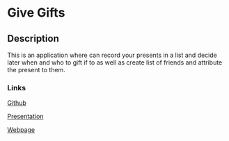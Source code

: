 # Give Gifts

## Description

This is an application where can record your presents in a list and decide later when and who to gift if to as well as create list of friends and attribute the present to them.


### Links
[Github](https://github.com/ironhack-project-present/ironhack-project-present)

[Presentation](https://docs.google.com/presentation/d/1qW-OoCthAX57fifnVdV1uUkc1ZZ2aM6-nhz28XJaAdQ/edit#slide=id.p)


[Webpage](https://gift-app.cyclic.app/)
